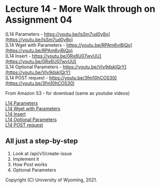 
<style>
.pagebreak { page-break-before: always; }
.half { height: 200px; }
</style>


# Lecture 14 - More Walk through on Assignment 04

[L14 Parameters - https://youtu.be/IsSm7ud0y8o](https://youtu.be/IsSm7ud0y8o)<br>
[L14 Wget with Parameters - https://youtu.be/RPAm6vjBjQo](https://youtu.be/RPAm6vjBjQo)<br>
[L14 Insert - https://youtu.be/0Rx6U07wvUU](https://youtu.be/0Rx6U07wvUU)<br>
[L14 Optional Parameters - https://youtu.be/VIy9dskIQrY](https://youtu.be/VIy9dskIQrY)<br>
[L14 POST request - https://youtu.be/3fm10hCOS30](https://youtu.be/3fm10hCOS30)<br>

From Amazon S3 - for download (same as youtube videos)

[L14 Parameters](http://uw-s20-2015.s3.amazonaws.com/4280-L14-pt1-parameters.mp4)<br>
[L14 Wget with Parameters](http://uw-s20-2015.s3.amazonaws.com/4280-L14-pt2-wget-parameters.mp4)<br>
[L14 Insert](http://uw-s20-2015.s3.amazonaws.com/4280-L14-pt3-insert-parameters.mp4)<br>
[L14 Optional Parameters](http://uw-s20-2015.s3.amazonaws.com/4280-L14-pt4-optional-parameters.mp4)<br>
[L14 POST request](http://uw-s20-2015.s3.amazonaws.com/4280-L14-pt5-POST-request.mp4)<br>


## All just a step-by-step 

1. Look at /api/v1/create-issue
2. Implement it
3. How Post works
4. Optional Parameters


Copyright (C) University of Wyoming, 2021.



